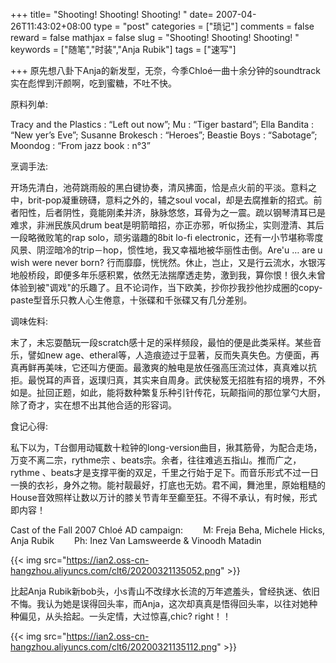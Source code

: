 +++
title= "Shooting! Shooting! Shooting! "
date= 2007-04-26T11:43:02+08:00
type = "post"
categories = ["琐记"]
comments = false
reward = false
mathjax = false
slug = "Shooting! Shooting! Shooting! "
keywords = ["随笔","时装","Anja Rubik"]
tags = ["速写"]

+++
原先想八卦下Anja的新发型，无奈，今季Chloé一曲十余分钟的soundtrack实在彪悍到汗颜啊，吃到蜜糖，不吐不快。

原料列单:

Tracy and the Plastics : “Left out now”; Mu : “Tiger bastard”; Ella Bandita : “New yer’s Eve”; Susanne Brokesch : “Heroes”; Beastie Boys : “Sabotage”; Moondog : “From jazz book : n°3”

烹调手法:

开场先清白，池荷跳雨般的黑白键协奏，清风拂面，恰是点火前的平淡。意料之中，brit-pop凝重磅礴，意料之外的，辅之soul vocal，却是去腐推新的招式。前者阳性，后者阴性，竟能刚柔并济，脉脉悠悠，耳骨为之一震。疏以钢琴清耳已是难求，非洲民族风drum beat是明箭暗招，亦正亦邪，听似扬尘，实则澄清、其后一段略微败笔的rap solo，顽劣谐趣的8bit lo-fi electronic，还有一小节堪称零度风景、阴涩暗冷的trip－hop，惯性地，我又幸福地被华丽性击倒。Are'u … are u wish were never born? 行而靡靡，恍恍然。休止，岂止，又是行云流水，水银泻地般桥段，即便多年乐感积累，依然无法揣摩透走势，激到我，算你恨！很久未曾体验到被"调戏"的乐趣了。且不论词作，当下欧美，抄你抄我抄他抄成圈的copy-paste型音乐只教人心生倦意，十张碟和千张碟又有几分差别。

<!--more-->

调味佐料:

末了，未忘耍酷玩一段scratch感十足的采样频段，最怕的便是此类采样。某些音乐，譬如new age、etheral等，人造痕迹过于显著，反而失真失色。方便面，再真再鲜再美味，它还叫方便面。最激爽的触电是放任强高压流过体，真真难以抗拒。最悦耳的声音，返璞归真，其实来自周身。武侠秘笈无招胜有招的境界，不外如是。扯回正题，如此，能将数种繁复乐种引针传花，玩颠指间的那位掌勺大厨，除了奇才，实在想不出其他合适的形容词。

食记心得:

私下以为，T台御用动辄数十粒钟的long-version曲目，揪其筋骨，为配合走场，万变不离二宗，rythme宗 、beats宗。余者，往往难逃五指山。推而广之，rythme 、beats才是支撑平衡的双足，千里之行始于足下。而音乐形式不过一日一换的衣衫，身外之物。能衬靓最好，打底也无妨。君不闻，舞池里，原始粗糙的House音效照样让数以万计的膝关节青年至癫至狂。不得不承认，有时候，形式即内容！

Cast of the Fall 2007 Chloé AD campaign:
&emsp;&emsp;M: Freja Beha, Michele Hicks, Anja Rubik
&emsp;&emsp;Ph: Inez Van Lamsweerde & Vinoodh Matadin

{{< img src="https://ian2.oss-cn-hangzhou.aliyuncs.com/clt6/20200321135052.png" >}}

比起Anja Rubik新bob头，小s青山不改绿水长流的万年遮羞头，曾经执迷、依旧不悔。我认为她是误得回头率，而Anja，这次却真真是悟得回头率，以往对她种种偏见，从头拾起。一头定情，大过惊喜,chic? right！！

{{< img src="https://ian2.oss-cn-hangzhou.aliyuncs.com/clt6/20200321135112.png" >}}